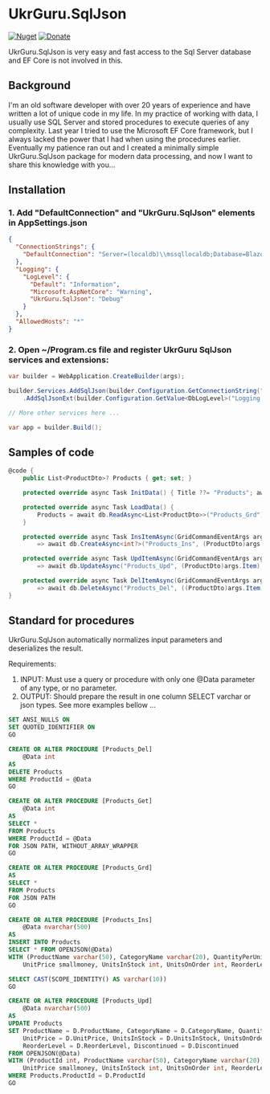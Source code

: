 # UkrGuru.SqlJson
[![Nuget](https://img.shields.io/nuget/v/UkrGuru.SqlJson)](https://www.nuget.org/packages/UkrGuru.SqlJson/)
[![Donate](https://img.shields.io/badge/Donate-PayPal-yellow.svg)](https://www.paypal.com/donate/?hosted_button_id=BPUF3H86X96YN)

UkrGuru.SqlJson is very easy and fast access to the Sql Server database and EF Core is not involved in this.

## Background
I'm an old software developer with over 20 years of experience and have written a lot of unique code in my life. In my practice of working with data, I usually use SQL Server and stored procedures to execute queries of any complexity. Last year I tried to use the Microsoft EF Core framework, but I always lacked the power that I had when using the procedures earlier. Eventually my patience ran out and I created a minimally simple UkrGuru.SqlJson package for modern data processing, and now I want to share this knowledge with you...
## Installation

### 1. Add "DefaultConnection" and "UkrGuru.SqlJson" elements in AppSettings.json
```json
{
  "ConnectionStrings": {
    "DefaultConnection": "Server=(localdb)\\mssqllocaldb;Database=BlazorAppDemo;Trusted_Connection=True;MultipleActiveResultSets=true"
  },
  "Logging": {
    "LogLevel": {
      "Default": "Information",
      "Microsoft.AspNetCore": "Warning",
      "UkrGuru.SqlJson": "Debug"
    }
  },
  "AllowedHosts": "*"
}
```

### 2. Open ~/Program.cs file and register UkrGuru SqlJson services and extensions:
```c#
var builder = WebApplication.CreateBuilder(args);

builder.Services.AddSqlJson(builder.Configuration.GetConnectionString("DefaultConnection"))
    .AddSqlJsonExt(builder.Configuration.GetValue<DbLogLevel>("Logging:LogLevel:UkrGuru.SqlJson"));

// More other services here ... 

var app = builder.Build();
```

## Samples of code

```c#
@code {
    public List<ProductDto>? Products { get; set; }

    protected override async Task InitData() { Title ??= "Products"; await Task.CompletedTask; }

    protected override async Task LoadData() {
        Products = await db.ReadAsync<List<ProductDto>>("Products_Grd");
    }

    protected override async Task InsItemAsync(GridCommandEventArgs args) 
        => await db.CreateAsync<int?>("Products_Ins", (ProductDto)args.Item);

    protected override async Task UpdItemAsync(GridCommandEventArgs args) 
        => await db.UpdateAsync("Products_Upd", (ProductDto)args.Item);

    protected override async Task DelItemAsync(GridCommandEventArgs args) 
        => await db.DeleteAsync("Products_Del", ((ProductDto)args.Item)?.ProductId);
}
```

## Standard for procedures

UkrGuru.SqlJson automatically normalizes input parameters and deserializes the result.

Requirements:
1. INPUT: Must use a query or procedure with only one @Data parameter of any type, or no parameter.
2. OUTPUT: Should prepare the result in one column SELECT varchar or json types. See more examples bellow ...


```sql
SET ANSI_NULLS ON
SET QUOTED_IDENTIFIER ON
GO

CREATE OR ALTER PROCEDURE [Products_Del]
    @Data int
AS
DELETE Products
WHERE ProductId = @Data
GO

CREATE OR ALTER PROCEDURE [Products_Get]
    @Data int
AS
SELECT *
FROM Products
WHERE ProductId = @Data
FOR JSON PATH, WITHOUT_ARRAY_WRAPPER
GO

CREATE OR ALTER PROCEDURE [Products_Grd]
AS
SELECT *
FROM Products
FOR JSON PATH
GO

CREATE OR ALTER PROCEDURE [Products_Ins]
	@Data nvarchar(500)  
AS
INSERT INTO Products 
SELECT * FROM OPENJSON(@Data) 
WITH (ProductName varchar(50), CategoryName varchar(20), QuantityPerUnit varchar(20), 
	UnitPrice smallmoney, UnitsInStock int, UnitsOnOrder int, ReorderLevel int, Discontinued bit)

SELECT CAST(SCOPE_IDENTITY() AS varchar(10))
GO

CREATE OR ALTER PROCEDURE [Products_Upd]
	@Data nvarchar(500)  
AS
UPDATE Products
SET ProductName = D.ProductName, CategoryName = D.CategoryName, QuantityPerUnit = D.QuantityPerUnit,
	UnitPrice = D.UnitPrice, UnitsInStock = D.UnitsInStock, UnitsOnOrder = D.UnitsOnOrder,
	ReorderLevel = D.ReorderLevel, Discontinued = D.Discontinued
FROM OPENJSON(@Data) 
WITH (ProductId int, ProductName varchar(50), CategoryName varchar(20), QuantityPerUnit varchar(20), 
	UnitPrice smallmoney, UnitsInStock int, UnitsOnOrder int, ReorderLevel int, Discontinued bit) D
WHERE Products.ProductId = D.ProductId
GO
```
